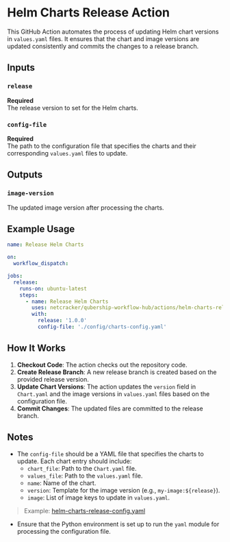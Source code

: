# Helm Charts Release Action

This GitHub Action automates the process of updating Helm chart versions in `values.yaml` files. It ensures that the chart and image versions are updated consistently and commits the changes to a release branch.

## Inputs

### `release`

**Required**  
The release version to set for the Helm charts.

### `config-file`

**Required**  
The path to the configuration file that specifies the charts and their corresponding `values.yaml` files to update.

## Outputs

### `image-version`
The updated image version after processing the charts.

## Example Usage

```yaml
name: Release Helm Charts

on:
  workflow_dispatch:

jobs:
  release:
    runs-on: ubuntu-latest
    steps:
      - name: Release Helm Charts
        uses: netcracker/qubership-workflow-hub/actions/helm-charts-release@main
        with:
          release: '1.0.0'
          config-file: './config/charts-config.yaml'
```

## How It Works

1. **Checkout Code**: The action checks out the repository code.
2. **Create Release Branch**: A new release branch is created based on the provided release version.
3. **Update Chart Versions**: The action updates the `version` field in `Chart.yaml` and the image versions in `values.yaml` files based on the configuration file.
4. **Commit Changes**: The updated files are committed to the release branch.

## Notes

- The `config-file` should be a YAML file that specifies the charts to update. Each chart entry should include:
  - `chart_file`: Path to the `Chart.yaml` file.
  - `values_file`: Path to the `values.yaml` file.
  - `name`: Name of the chart.
  - `version`: Template for the image version (e.g., `my-image:${release}`).
  - `image`: List of image keys to update in `values.yaml`.

> Example: [helm-charts-release-config.yaml](./helm-charts-release-config.yaml)
- Ensure that the Python environment is set up to run the `yaml` module for processing the configuration file.
